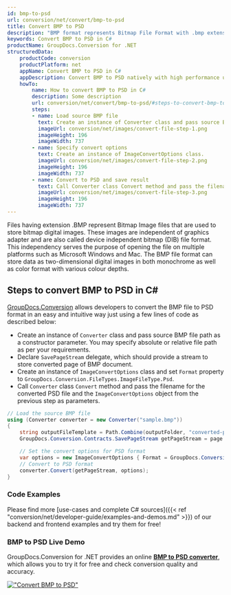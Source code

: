 ```yaml
---
id: bmp-to-psd
url: conversion/net/convert/bmp-to-psd
title: Convert BMP to PSD
description: "BMP format represents Bitmap File Format with .bmp extension. Learn how to convert BMP to PSD file programmatically in C# language using GroupDocs.Conversion for .NET library."
keywords: Convert BMP to PSD in C#
productName: GroupDocs.Conversion for .NET
structuredData:
    productCode: conversion
    productPlatform: net
    appName: Convert BMP to PSD in C#
    appDescription: Convert BMP to PSD natively with high performance using C# language and server side GroupDocs.Conversion for .NET APIs, without the use of any software like Microsoft or Open Office.
    howTo:
        name: How to convert BMP to PSD in C# 
        description: Some description
        url: conversion/net/convert/bmp-to-psd/#steps-to-convert-bmp-to-psd-in-c
        steps:
        - name: Load source BMP file 
          text: Create an instance of Converter class and pass source BMP file path as a constructor parameter. You may specify absolute or relative file path as per your requirements. 
          imageUrl: conversion/net/images/convert-file-step-1.png
          imageHeight: 196
          imageWidth: 737
        - name: Specify convert options 
          text: Create an instance of ImageConvertOptions class.
          imageUrl: conversion/net/images/convert-file-step-2.png
          imageHeight: 196
          imageWidth: 737
        - name: Convert to PSD and save result 
          text: Call Converter class Convert method and pass the filename for the converted HTML file and the ImageConvertOptions object from the previous step as parameters.
          imageUrl: conversion/net/images/convert-file-step-3.png
          imageHeight: 196
          imageWidth: 737
---
```


Files having extension .BMP represent Bitmap Image files that are used to store bitmap digital images. These images are independent of graphics adapter and are also called device independent bitmap (DIB) file format. This independency serves the purpose of opening the file on multiple platforms such as Microsoft Windows and Mac. The BMP file format can store data as two-dimensional digital images  in both monochrome as well as color format with various colour depths.

## Steps to convert BMP to PSD in C#

[GroupDocs.Conversion](https://products.groupdocs.com/conversion/net) allows developers to convert the BMP file to PSD format in an easy and intuitive way just using a few lines of code as described below:

* Create an instance of `Converter` class and pass source BMP file path as a constructor parameter. You may specify absolute or relative file path as per your requirements. 
* Declare `SavePageStream` delegate, which should provide a stream to store converted page of BMP document.
* Create an instance of `ImageConvertOptions` class and set `Format` property to `GroupDocs.Conversion.FileTypes.ImageFileType.Psd`.
* Call `Converter` class `Convert` method and pass the filename for the converted PSD file and the `ImageConvertOptions` object from the previous step as parameters.

```csharp
// Load the source BMP file
using (Converter converter = new Converter("sample.bmp"))
{
    string outputFileTemplate = Path.Combine(outputFolder, "converted-page-{0}.psd");
    GroupDocs.Conversion.Contracts.SavePageStream getPageStream = page => new FileStream(string.Format(outputFileTemplate, page), FileMode.Create);

    // Set the convert options for PSD format
    var options = new ImageConvertOptions { Format = GroupDocs.Conversion.FileTypes.ImageFileType.Psd };   
    // Convert to PSD format
    converter.Convert(getPageStream, options);
}
```

### Code Examples

Please find more [use-cases and complete C# sources]({{< ref "conversion/net/developer-guide/examples-and-demos.md" >}}) of our backend and frontend examples and try them for free!

### BMP to PSD Live Demo

GroupDocs.Conversion for .NET provides an online [**BMP to PSD converter**](https://products.groupdocs.app/conversion/bmp-to-psd), which allows you to try it for free and check conversion quality and accuracy.

[!["Convert BMP to PSD"](conversion/net/images/convert-to-psd/convert-bmp-to-psd.png)](https://products.groupdocs.app/conversion/bmp-to-psd)